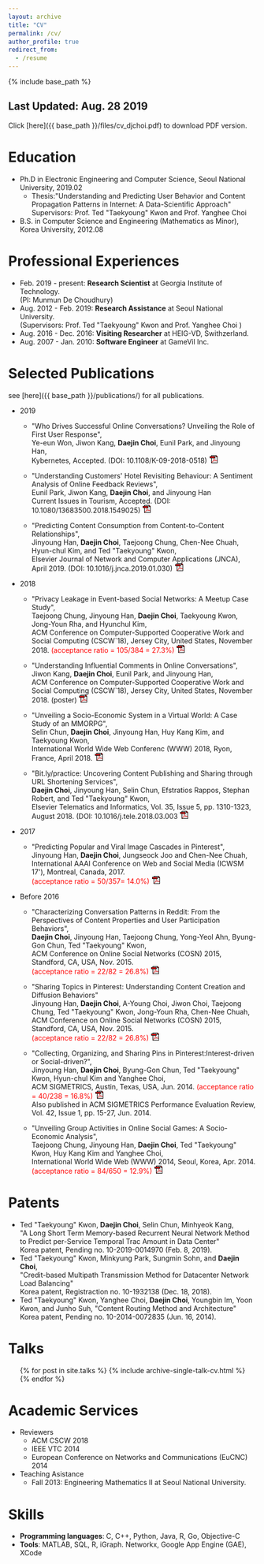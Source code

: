 ```yaml
---
layout: archive
title: "CV"
permalink: /cv/
author_profile: true
redirect_from:
  - /resume
---
```


{% include base_path %}

## Last Updated: Aug. 28 2019

Click [here]({{ base_path }}/files/cv_djchoi.pdf) to download PDF version.

Education
======
* Ph.D in Electronic Engineering and Computer Science, Seoul National University, 2019.02
  * Thesis:"Understanding and Predicting User Behavior and Content Propagation Patterns in Internet: A Data-Scientific Approach"  
  Supervisors: Prof. Ted "Taekyoung" Kwon and Prof. Yanghee Choi
* B.S. in Computer Science and Engineering (Mathematics as Minor), Korea University, 2012.08

Professional Experiences
======
* Feb. 2019 - present: **Research Scientist** at Georgia Institute of Technology.  
  (PI: Munmun De Choudhury)
* Aug. 2012 - Feb. 2019: **Research Assistance** at Seoul National University.  
  (Supervisors: Prof. Ted "Taekyoung" Kwon and Prof. Yanghee Choi )
* Aug. 2016 - Dec. 2016: **Visiting Researcher** at HEIG-VD, Swithzerland.
* Aug. 2007 - Jan. 2010: **Software Engineer** at GameVil Inc. 

 
Selected Publications
======
see [here]({{ base_path }}/publications/) for all publications.

  * 2019
      * "Who Drives Successful Online Conversations? Unveiling the Role of First User Response",  
      Ye-eun Won, Jiwon Kang, **Daejin Choi**, Eunil Park, and Jinyoung Han,  
      Kybernetes, Accepted. (DOI: 10.1108/K-09-2018-0518) [![LINK](/images/pdf.gif)](https://www.emerald.com/insight/content/doi/10.1108/K-09-2018-0518/full/pdf?title=who-drives-successful-online-conversations-unveiling-the-role-of-first-user-response)

      * "Understanding Customers' Hotel Revisiting Behaviour: A Sentiment Analysis of Online Feedback Reviews",  
      Eunil Park, Jiwon Kang, **Daejin Choi**, and Jinyoung Han  
      Current Issues in Tourism, Accepted. (DOI: 10.1080/13683500.2018.1549025) [![LINK](/images/pdf.gif)](https://www.tandfonline.com/doi/full/10.1080/13683500.2018.1549025)

      * "Predicting Content Consumption from Content-to-Content Relationships",   
      Jinyoung Han, **Daejin Choi**, Taejoong Chung, Chen-Nee Chuah, Hyun-chul Kim, and Ted "Taekyoung" Kwon,   
      Elsevier Journal of Network and Computer Applications (JNCA), April 2019. (DOI: 10.1016/j.jnca.2019.01.030) [![LINK](/images/pdf.gif)](https://www.sciencedirect.com/science/article/pii/S108480451930044X)

  * 2018
      * "Privacy Leakage in Event-based Social Networks: A Meetup Case Study",  
      Taejoong Chung, Jinyoung Han, **Daejin Choi**, Taekyoung Kwon, Jong-Youn Rha, and Hyunchul Kim,  
      ACM Conference on Computer-Supported Cooperative Work and Social Computing (CSCW`18), Jersey City, United States, November 2018. <span style="color:red">(acceptance ratio = 105/384 = 27.3%)</span> [![LINK](/images/pdf.gif)](https://dl.acm.org/citation.cfm?id=3134670)

      * "Understanding Influential Comments in Online Conversations",  
      Jiwon Kang, **Daejin Choi**, Eunil Park, and Jinyoung Han,  
      ACM Conference on Computer-Supported Cooperative Work and Social Computing (CSCW`18), Jersey City, United States, November 2018. (poster) [![LINK](/images/pdf.gif)](https://dl.acm.org/citation.cfm?id=3274054)

      * "Unveiling a Socio-Economic System in a Virtual World: A Case Study of an MMORPG",  
      Selin Chun, **Daejin Choi**, Jinyoung Han, Huy Kang Kim, and Taekyoung Kwon,  
      International World Wide Web Conferenc (WWW) 2018, Ryon, France, April 2018. [![LINK](/images/pdf.gif)](https://dl.acm.org/citation.cfm?id=3186173)

      * "Bit.ly/practice: Uncovering Content Publishing and Sharing through URL Shortening Services",  
      **Daejin Choi**, Jinyoung Han, Selin Chun, Efstratios Rappos, Stephan Robert, and Ted "Taekyoung" Kwon,  
      Elsevier Telematics and Informatics, Vol. 35, Issue 5, pp. 1310-1323, August 2018. (DOI: 10.1016/j.tele.2018.03.003  [![LINK](/images/pdf.gif)](https://doi.org/10.1016/j.tele.2018.03.003)

  * 2017
      * "Predicting Popular and Viral Image Cascades in Pinterest",  
      Jinyoung Han, **Daejin Choi**, Jungseock Joo and Chen-Nee Chuah,  
      International AAAI Conference on Web and Social Media (ICWSM 17'), Montreal, Canada, 2017.  
      <span style="color:red">(acceptance ratio = 50/357= 14.0%)</span> [![LINK](/images/pdf.gif)](https://aaai.org/ocs/index.php/ICWSM/ICWSM17/paper/view/15605)

  * Before 2016
      * "Characterizing Conversation Patterns in Reddit: From the Perspectives of Content Properties and User Participation Behaviors",  
      **Daejin Choi**, Jinyoung Han, Taejoong Chung, Yong-Yeol Ahn, Byung-Gon Chun, Ted "Taekyoung" Kwon,  
      ACM Conference on Online Social Networks (COSN) 2015, Standford, CA, USA, Nov. 2015.  
      <span style="color:red">(acceptance ratio = 22/82 = 26.8%)</span> [![LINK](/images/pdf.gif)](https://dl.acm.org/citation.cfm?id=2817959)

      * "Sharing Topics in Pinterest: Understanding Content Creation and Diffusion Behaviors"  
      Jinyoung Han, **Daejin Choi**, A-Young Choi, Jiwon Choi, Taejoong Chung, Ted "Taekyoung" Kwon, Jong-Youn Rha, Chen-Nee Chuah,  
      ACM Conference on Online Social Networks (COSN) 2015, Standford, CA, USA, Nov. 2015.  
      <span style="color:red">(acceptance ratio = 22/82 = 26.8%)</span> [![LINK](/images/pdf.gif)](https://dl.acm.org/citation.cfm?id=2817961)  

      * "Collecting, Organizing, and Sharing Pins in Pinterest:Interest-driven or Social-driven?",  
      Jinyoung Han, **Daejin Choi**, Byung-Gon Chun, Ted "Taekyoung" Kwon, Hyun-chul Kim and Yanghee Choi,  
      ACM SIGMETRICS, Austin, Texas, USA, Jun. 2014. <span style="color:red">(acceptance ratio = 40/238 = 16.8%)</span> [![LINK](/images/pdf.gif)](https://dl.acm.org/citation.cfm?id=2591996)  
      Also published in ACM SIGMETRICS Performance Evaluation Review, Vol. 42, Issue 1, pp. 15-27, Jun. 2014. 

      * "Unveiling Group Activities in Online Social Games: A Socio-Economic Analysis",  
      Taejoong Chung, Jinyoung Han, **Daejin Choi**, Ted "Taekyoung" Kwon, Huy Kang Kim and Yanghee Choi,  
      International World Wide Web (WWW) 2014, Seoul, Korea, Apr. 2014. <span style="color:red">(acceptance ratio = 84/650 = 12.9%)</span> [![LINK](/images/pdf.gif)](https://dl.acm.org/citation.cfm?id=2568011)

Patents
======
* Ted "Taekyoung" Kwon, **Daejin Choi**, Selin Chun, Minhyeok Kang,  
  "A Long Short Term Memory-based Recurrent Neural Network Method to Predict per-Service Temporal Trac Amount in Data Center"  
  Korea patent, Pending no. 10-2019-0014970 (Feb. 8, 2019).
* Ted "Taekyoung" Kwon, Minkyung Park, Sungmin Sohn, and **Daejin Choi**,  
  "Credit-based Multipath Transmission Method for Datacenter Network Load Balancing"  
  Korea patent, Registraction no. 10-1932138 (Dec. 18, 2018).
* Ted "Taekyoung" Kwon, Yanghee Choi, **Daejin Choi**, Youngbin Im, Yoon Kwon, and Junho Suh, 
  "Content Routing Method and Architecture"  
  Korea patent, Pending no. 10-2014-0072835 (Jun. 16, 2014).

Talks
======
  <ul>{% for post in site.talks %}
    {% include archive-single-talk-cv.html %}
  {% endfor %}</ul>
 
Academic Services
======
* Reviewers
  * ACM CSCW 2018
  * IEEE VTC 2014
  * European Conference on Networks and Communications (EuCNC) 2014
* Teaching Asistance
  * Fall 2013: Engineering Mathematics II at Seoul National University.

Skills
======
* **Programming languages**: C, C++, Python, Java, R, Go, Objective-C
* **Tools**: MATLAB, SQL, R, iGraph. Networkx, Google App Engine (GAE), XCode


<!--
Teaching
======
  <ul>{% for post in site.teaching %}
    {% include archive-single-cv.html %}
  {% endfor %}</ul>
-->
